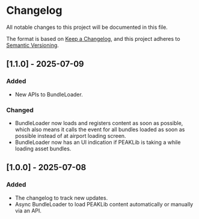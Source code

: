 # Changelog

All notable changes to this project will be documented in this file.

The format is based on [Keep a Changelog](https://keepachangelog.com/en/1.1.0/),
and this project adheres to [Semantic Versioning](https://semver.org/spec/v2.0.0.html).

## [1.1.0] - 2025-07-09

### Added

- New APIs to BundleLoader.

### Changed

- BundleLoader now loads and registers content as soon as possible, which also means it calls the event for all bundles loaded as soon as possible instead of at airport loading screen.
- BundleLoader now has an UI indication if PEAKLib is taking a while loading asset bundles.

## [1.0.0] - 2025-07-08

### Added

- The changelog to track new updates.
- Async BundleLoader to load PEAKLib content automatically or manually via an API.
